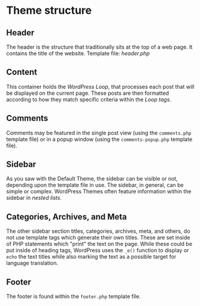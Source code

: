# Theme structure

## Header

The header is the structure that traditionally sits at the top of a web page. 
It contains the title of the website. Template file: *header.php*

## Content

This container holds the *WordPress Loop*, that processes each post that will be displayed on the current page. 
These posts are then formatted according to how they match specific criteria within the *Loop tags*.

## Comments

Comments may be featured in the single post view (using the `comments.php` template file) or in a popup window (using the `comments-popup.php` template file). 

## Sidebar

As you saw with the Default Theme, the sidebar can be visible or not, depending upon the template file in use. The sidebar, in general, can be simple or complex. WordPress Themes often feature information within the sidebar in *nested lists*.

## Categories, Archives, and Meta

The other sidebar section titles, categories, archives, meta, and others, 
do not use template tags which generate their own titles. 
These are set inside of PHP statements which "print" the text on the page. 
While these could be put inside of heading tags, WordPress uses the `_e()` function to display or `echo` the text titles while also marking the text as a possible target for language translation.

## Footer

The footer is found within the `footer.php` template file.
